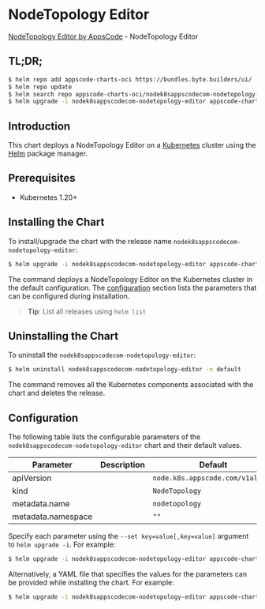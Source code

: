 # NodeTopology Editor

[NodeTopology Editor by AppsCode](https://byte.builders) - NodeTopology Editor

## TL;DR;

```bash
$ helm repo add appscode-charts-oci https://bundles.byte.builders/ui/
$ helm repo update
$ helm search repo appscode-charts-oci/nodek8sappscodecom-nodetopology-editor --version=v0.5.0
$ helm upgrade -i nodek8sappscodecom-nodetopology-editor appscode-charts-oci/nodek8sappscodecom-nodetopology-editor -n default --create-namespace --version=v0.5.0
```

## Introduction

This chart deploys a NodeTopology Editor on a [Kubernetes](http://kubernetes.io) cluster using the [Helm](https://helm.sh) package manager.

## Prerequisites

- Kubernetes 1.20+

## Installing the Chart

To install/upgrade the chart with the release name `nodek8sappscodecom-nodetopology-editor`:

```bash
$ helm upgrade -i nodek8sappscodecom-nodetopology-editor appscode-charts-oci/nodek8sappscodecom-nodetopology-editor -n default --create-namespace --version=v0.5.0
```

The command deploys a NodeTopology Editor on the Kubernetes cluster in the default configuration. The [configuration](#configuration) section lists the parameters that can be configured during installation.

> **Tip**: List all releases using `helm list`

## Uninstalling the Chart

To uninstall the `nodek8sappscodecom-nodetopology-editor`:

```bash
$ helm uninstall nodek8sappscodecom-nodetopology-editor -n default
```

The command removes all the Kubernetes components associated with the chart and deletes the release.

## Configuration

The following table lists the configurable parameters of the `nodek8sappscodecom-nodetopology-editor` chart and their default values.

|     Parameter      | Description |                   Default                   |
|--------------------|-------------|---------------------------------------------|
| apiVersion         |             | <code>node.k8s.appscode.com/v1alpha1</code> |
| kind               |             | <code>NodeTopology</code>                   |
| metadata.name      |             | <code>nodetopology</code>                   |
| metadata.namespace |             | <code>""</code>                             |


Specify each parameter using the `--set key=value[,key=value]` argument to `helm upgrade -i`. For example:

```bash
$ helm upgrade -i nodek8sappscodecom-nodetopology-editor appscode-charts-oci/nodek8sappscodecom-nodetopology-editor -n default --create-namespace --version=v0.5.0 --set apiVersion=node.k8s.appscode.com/v1alpha1
```

Alternatively, a YAML file that specifies the values for the parameters can be provided while
installing the chart. For example:

```bash
$ helm upgrade -i nodek8sappscodecom-nodetopology-editor appscode-charts-oci/nodek8sappscodecom-nodetopology-editor -n default --create-namespace --version=v0.5.0 --values values.yaml
```
